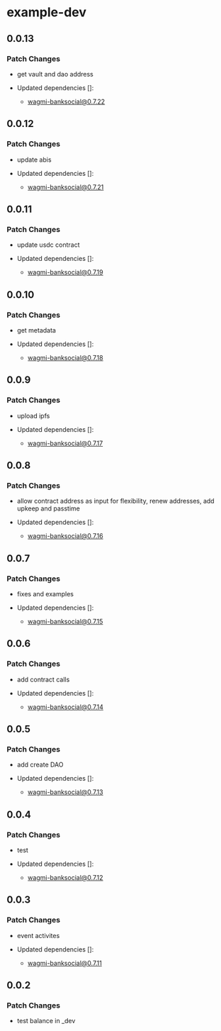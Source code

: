 # example-dev

## 0.0.13

### Patch Changes

- get vault and dao address

- Updated dependencies []:
  - wagmi-banksocial@0.7.22

## 0.0.12

### Patch Changes

- update abis

- Updated dependencies []:
  - wagmi-banksocial@0.7.21

## 0.0.11

### Patch Changes

- update usdc contract

- Updated dependencies []:
  - wagmi-banksocial@0.7.19

## 0.0.10

### Patch Changes

- get metadata

- Updated dependencies []:
  - wagmi-banksocial@0.7.18

## 0.0.9

### Patch Changes

- upload ipfs

- Updated dependencies []:
  - wagmi-banksocial@0.7.17

## 0.0.8

### Patch Changes

- allow contract address as input for flexibility, renew addresses, add upkeep and passtime

- Updated dependencies []:
  - wagmi-banksocial@0.7.16

## 0.0.7

### Patch Changes

- fixes and examples

- Updated dependencies []:
  - wagmi-banksocial@0.7.15

## 0.0.6

### Patch Changes

- add contract calls

- Updated dependencies []:
  - wagmi-banksocial@0.7.14

## 0.0.5

### Patch Changes

- add create DAO

- Updated dependencies []:
  - wagmi-banksocial@0.7.13

## 0.0.4

### Patch Changes

- test

- Updated dependencies []:
  - wagmi-banksocial@0.7.12

## 0.0.3

### Patch Changes

- event activites

- Updated dependencies []:
  - wagmi-banksocial@0.7.11

## 0.0.2

### Patch Changes

- test balance in \_dev
